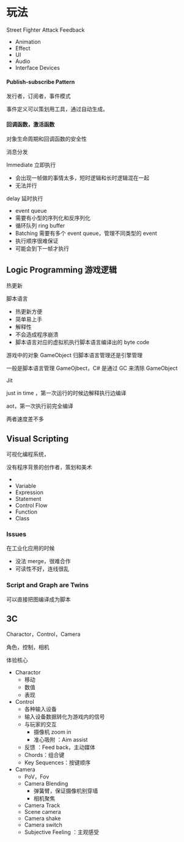 ﻿# 玩法

Street Fighter Attack Feedback

- Animation
- Effect
- UI
- Audio
- Interface Devices

#### Publish-subscribe Pattern

发行者，订阅者，事件模式

事件定义可以策划用工具，通过自动生成。

#### 回调函数，激活函数

对象生命周期和回调函数的安全性

消息分发

Immediate 立即执行

- 会出现一帧做的事情太多，短时逻辑和长时逻辑混在一起
- 无法并行

delay 延时执行

- event queue
- 需要有小型的序列化和反序列化
- 循环队列 ring buffer
- Batching 需要有多个 event queue，管理不同类型的 event
- 执行顺序很难保证
- 可能会到下一帧才执行

## Logic Programming 游戏逻辑

热更新

脚本语言

- 热更新方便
- 简单易上手
- 解释性
- 不会造成程序崩溃
- 脚本语言对应的虚拟机执行脚本语言编译出的 byte code

游戏中的对象 GameObject 归脚本语言管理还是引擎管理

一般是脚本语言管理 GameOjbect，C# 是通过 GC 来清除 GameObject

Jit

just in time ，第一次运行的时候边解释执行边编译

aot，第一次执行前完全编译

两者速度差不多

## Visual Scripting

可视化编程系统，

没有程序背景的创作者，策划和美术

-
- Variable
- Expression
- Statement
- Control Flow
- Function
- Class

### Issues

在工业化应用的时候

- 没法 merge，很难合作
- 可读性不好，连线很乱

### Script and Graph are Twins

可以直接把图编译成为脚本

## 3C

Charactor，Control，Camera

角色，控制，相机

体验核心

- Charactor
  - 移动
  - 数值
  - 表现
- Control
  - 各种输入设备
  - 输入设备数据转化为游戏内的信号
  - 与玩家的交互
    - 摄像机 zoom in
    - 准心吸附 ：Aim assist
  - 反馈 ：Feed back，主动媒体
  - Chords：组合键
  - Key Sequences：按键顺序
- Camera
  - PoV，Fov
  - Camera Blending
    - 弹簧臂，保证摄像机别穿墙
    - 相机聚焦
  - Camera Track
  - Scene camera
  - Camera shake
  - Camera switch
  - Subjective Feeling ：主观感受
